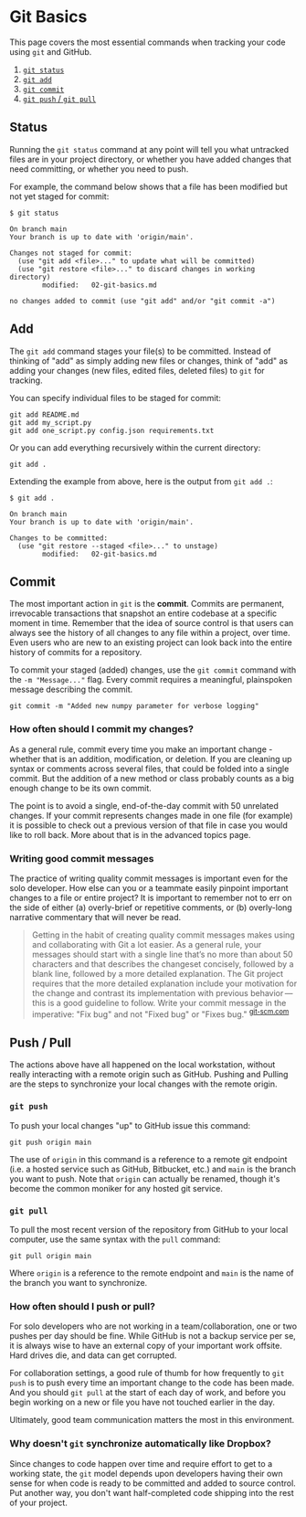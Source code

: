 # Git Basics

This page covers the most essential commands when tracking your code using `git` and GitHub.

1. [`git status`](#status)
2. [`git add`](#add)
3. [`git commit`](#commit)
4. [`git push` / `git pull`](#push--pull)

## Status

Running the `git status` command at any point will tell you what untracked files are in your project directory,
or whether you have added changes that need committing, or whether you need to push.

For example, the command below shows that a file has been modified but not yet staged for commit:
```
$ git status

On branch main
Your branch is up to date with 'origin/main'.

Changes not staged for commit:
  (use "git add <file>..." to update what will be committed)
  (use "git restore <file>..." to discard changes in working directory)
        modified:   02-git-basics.md

no changes added to commit (use "git add" and/or "git commit -a")
```

## Add

The `git add` command stages your file(s) to be committed. Instead of thinking of "add" as simply adding new files
or changes, think of "add" as adding your changes (new files, edited files, deleted files) to `git` for tracking.

You can specify individual files to be staged for commit:
```
git add README.md
git add my_script.py
git add one_script.py config.json requirements.txt
```

Or you can add everything recursively within the current directory:
```
git add .
```

Extending the example from above, here is the output from `git add .`:
```
$ git add .

On branch main
Your branch is up to date with 'origin/main'.

Changes to be committed:
  (use "git restore --staged <file>..." to unstage)
        modified:   02-git-basics.md
```


## Commit

The most important action in `git` is the **commit**. Commits are permanent, irrevocable transactions that snapshot
an entire codebase at a specific moment in time. Remember that the idea of source control is that users can always see
the history of all changes to any file within a project, over time. Even users who are new to an existing project can look
back into the entire history of commits for a repository.

To commit your staged (added) changes, use the `git commit` command with the `-m "Message..."` flag. Every commit requires 
a meaningful, plainspoken message describing the commit.

```
git commit -m "Added new numpy parameter for verbose logging"
```

### How often should I commit my changes?

As a general rule, commit every time you make an important change - whether that is an addition, modification, or deletion. If you are cleaning up syntax or comments across several files, that could be folded into a single commit. But the addition of a new method or class probably counts as a big enough change to be its own commit.

The point is to avoid a single, end-of-the-day commit with 50 unrelated changes. If your commit represents changes made in one file (for example) it is possible to check out a previous version of that file in case you would like to roll back. More about that is in the advanced topics page.

### Writing good commit messages

The practice of writing quality commit messages is important even for the solo developer. How else can you or a teammate
easily pinpoint important changes to a file or entire project? It is important to remember not to err on the side of either (a) overly-brief or repetitive comments, or (b) overly-long narrative commentary that will never be read.

> Getting in the habit of creating quality commit messages makes using and collaborating with Git a lot easier. As a general rule, your messages should start with a single line that’s no more than about 50 characters and that describes the changeset concisely, followed by a blank line, followed by a more detailed explanation. The Git project requires that the more detailed explanation include your motivation for the change and contrast its implementation with previous behavior — this is a good guideline to follow. Write your commit message in the imperative: "Fix bug" and not "Fixed bug" or "Fixes bug." <sup>[git-scm.com](https://git-scm.com/book/en/v2/Distributed-Git-Contributing-to-a-Project)</sup>

## Push / Pull

The actions above have all happened on the local workstation, without really interacting with a remote origin such as GitHub. Pushing and Pulling are the steps to synchronize your local changes with the remote origin.

### `git push`

To push your local changes "up" to GitHub issue this command:
```
git push origin main
```

The use of `origin` in this command is a reference to a remote git endpoint (i.e. a hosted service such as GitHub, Bitbucket, etc.) and `main` is the branch you want to push. Note that `origin` can actually be renamed, though it's become the common moniker for any hosted git service.

### `git pull`

To pull the most recent version of the repository from GitHub to your local computer, use the same syntax with the `pull` command:
```
git pull origin main
```
Where `origin` is a reference to the remote endpoint and `main` is the name of the branch you want to synchronize.

### How often should I push or pull?

For solo developers who are not working in a team/collaboration, one or two pushes per day should be fine. While GitHub is not a backup service per se, it is always wise to have an external copy of your important work offsite. Hard drives die, and data can get corrupted.

For collaboration settings, a good rule of thumb for how frequently to `git push` is to push every time an important change to the code has been made. And you should `git pull` at the start of each day of work, and before you begin working on a new or file you have not touched earlier in the day.

Ultimately, good team communication matters the most in this environment.

### Why doesn't `git` synchronize automatically like Dropbox?

Since changes to code happen over time and require effort to get to a working state, the `git` model depends upon developers having their own sense for when code is ready to be committed and added to source control. Put another way, you don't want half-completed code shipping into the rest of your project.